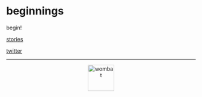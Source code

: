 # beginnings 
begin!

[stories](https://dorianbrennan.github.io/beginnings/shortstories/readme.md) 

      
[twitter](https://twitter.com/dorian_brennan "twitter")

---
<p align="center">
  <img src="https://dorianbrennan.github.io/beginnings/images/logosmall.png" width="70" title="wombat">
</p>
